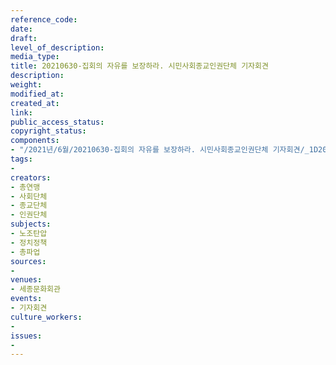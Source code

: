```yaml
---
reference_code: 
date: 
draft: 
level_of_description: 
media_type: 
title: 20210630-집회의 자유를 보장하라. 시민사회종교인권단체 기자회견
description: 
weight: 
modified_at: 
created_at: 
link: 
public_access_status: 
copyright_status: 
components:
- "/2021년/6월/20210630-집회의 자유를 보장하라. 시민사회종교인권단체 기자회견/_1D20248.jpg"
tags:
- 
creators:
- 총연맹
- 사회단체
- 종교단체
- 인권단체
subjects:
- 노조탄압
- 정치정책
- 총파업
sources:
- 
venues:
- 세종문화회관
events:
- 기자회견
culture_workers:
- 
issues:
- 
---
```


